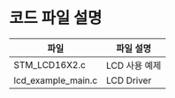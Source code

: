 # 코드 파일 설명

| 파일               | 파일 설명      |
| ------------------ | -------------- |
| STM_LCD16X2.c      | LCD  사용 예제 |
| lcd_example_main.c | LCD Driver     |
